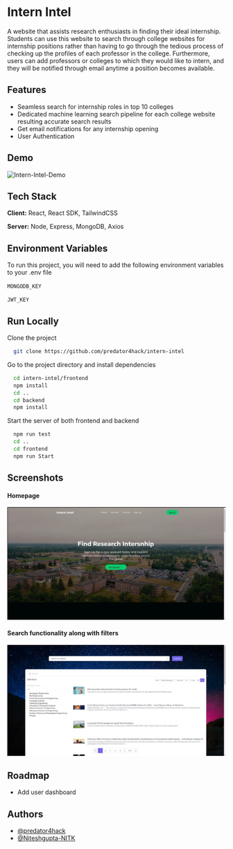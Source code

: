 # Intern Intel

A website that assists research enthusiasts in finding their ideal internship. Students can use this website to search through college websites for internship positions rather than having to go through the tedious process of checking up the profiles of each professor in the college. Furthermore, users can add professors or colleges to which they would like to intern, and they will be notified through email anytime a position becomes available.

## Features

-   Seamless search for internship roles in top 10 colleges
-   Dedicated machine learning search pipeline for each college website resulting accurate search results
-   Get email notifications for any internship opening
-   User Authentication

## Demo

![Intern-Intel-Demo](https://media.giphy.com/media/EkuQdB6DSrs1D6lUjz/giphy.gif)

## Tech Stack

**Client:** React, React SDK, TailwindCSS

**Server:** Node, Express, MongoDB, Axios

## Environment Variables

To run this project, you will need to add the following environment variables to your .env file

`MONGODB_KEY`

`JWT_KEY`

## Run Locally

Clone the project

```bash
  git clone https://github.com/predator4hack/intern-intel
```

Go to the project directory and install dependencies

```bash
  cd intern-intel/frontend
  npm install
  cd ..
  cd backend
  npm install
```

Start the server of both frontend and backend

```bash
  npm run test
  cd ..
  cd frontend
  npm run Start
```

## Screenshots

#### Homepage

![App Screenshot](./assets/Screenshot%20from%202022-02-27%2012-24-54.jpg)

#### Search functionality along with filters

![App Screenshot](./assets/Screenshot%20from%202022-02-27%2012-25.jpg)

## Roadmap

-   Add user dashboard

## Authors

-   [@predator4hack](https://github.com/predator4hack)
-   [@Niteshgupta-NITK](https://github.com/Niteshgupta-NITK)
